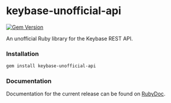 keybase-unofficial-api
======================

[![Gem Version](https://badge.fury.io/rb/keybase-unofficial-api.svg)](https://badge.fury.io/rb/keybase-unofficial-api)

An unofficial Ruby library for the Keybase REST API.

### Installation

```bash
gem install keybase-unofficial-api
```

### Documentation

Documentation for the current release can be found on
[RubyDoc](http://www.rubydoc.info/gems/keybase-unofficial-api/).
